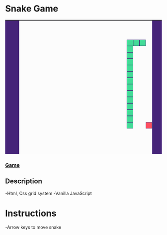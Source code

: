 # Snake Game

![game](./sc.png)

### [Game](https://toprakozgur.github.io/SnakeGame/)

## Description

-Html, Css grid system
-Vanilla JavaScript

# Instructions
-Arrow keys to move snake